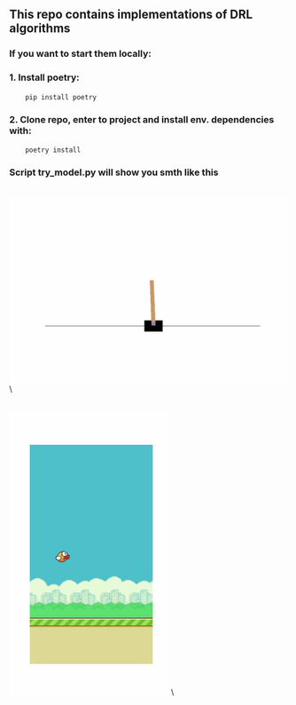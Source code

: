 ## This repo contains implementations of DRL algorithms

### If you want to start them locally:


### 1. Install poetry:

```
    pip install poetry 
```
### 2. Clone repo, enter to project and install env. dependencies with:

```
    poetry install
```

### Script try_model.py will show you smth like this
\
![DQN](CartPole-v1+dqn.gif)
\

\
![PG](FlappyBird-v0+pg.gif)
\
